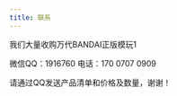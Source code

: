 ```yaml
---
title: 联系
---
```

<p>我们大量收购万代BANDAI正版模玩1</p>
<p>微信QQ：1916760 电话：170 0707 0909</p>
<p>请通过QQ发送产品清单和价格及数量，谢谢！</p>
